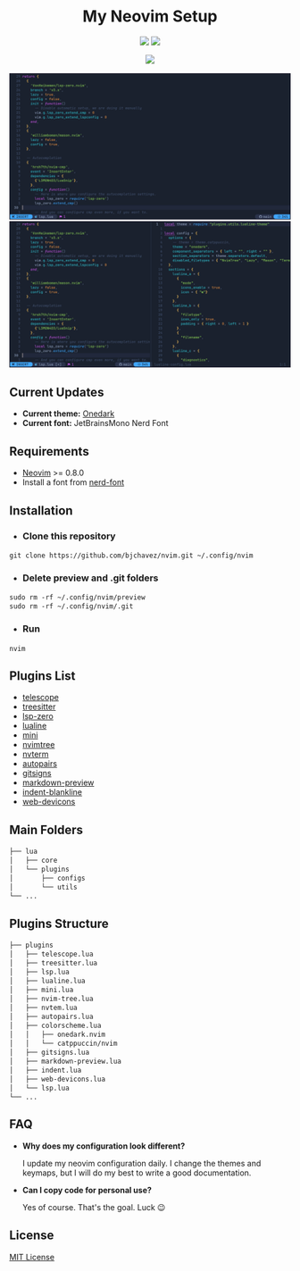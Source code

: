 <div align="center">
  <h1>My Neovim Setup</h1>
  <p align="center">
    <img src="https://img.shields.io/badge/Lua-2C2D72?style=for-the-badge&logo=lua&logoColor=white"/>
    <img src="https://img.shields.io/badge/Linux-FCC624?style=for-the-badge&logo=linux&logoColor=black"/>
  </p>
  <p>
    <img src="https://img.shields.io/badge/Maintained%3F-yes-green.svg"/>
  </p>
  <p>
    <img src="https://raw.githubusercontent.com/bjchavez/nvim/main/docs/imgs/preview01.png"/>
    <img src="https://raw.githubusercontent.com/bjchavez/nvim/main/docs/imgs/preview02.png"/>
  </p>
</div>

## Current Updates

- **Current theme:** [Onedark](https://github.com/navarasu/onedark.nvim)
- **Current font:** JetBrainsMono Nerd Font

## Requirements

- [Neovim](https://neovim.io/) >= 0.8.0
- Install a font from [nerd-font](https://www.nerdfonts.com/)

## Installation

- ### Clone this repository
```
git clone https://github.com/bjchavez/nvim.git ~/.config/nvim
```
- ### Delete preview and .git folders
```
sudo rm -rf ~/.config/nvim/preview
sudo rm -rf ~/.config/nvim/.git
```
- ### Run
```
nvim
```

## Plugins List

- [telescope](https://github.com/nvim-telescope/telescope.nvim)
- [treesitter](https://github.com/nvim-treesitter/nvim-treesitter)
- [lsp-zero](https://github.com/VonHeikemen/lsp-zero.nvim)
- [lualine](https://github.com/nvim-lualine/lualine.nvim)
- [mini](https://github.com/echasnovski/mini.nvim)
- [nvimtree](https://github.com/nvim-tree/nvim-tree.lua)
- [nvterm](https://github.com/NvChad/nvterm)
- [autopairs](https://github.com/windwp/nvim-autopairs)
- [gitsigns](https://github.com/lewis6991/gitsigns.nvim)
- [markdown-preview](https://github.com/iamcco/markdown-preview.nvim)
- [indent-blankline](https://github.com/lukas-reineke/indent-blankline.nvim)
- [web-devicons](https://github.com/nvim-tree/nvim-web-devicons)

## Main Folders
```
├── lua
│   ├── core
│   └── plugins
│       ├── configs
│       └── utils
└── ...
```

## Plugins Structure

```
├── plugins
│   ├── telescope.lua
│   ├── treesitter.lua
│   ├── lsp.lua
│   ├── lualine.lua
│   ├── mini.lua
│   ├── nvim-tree.lua
│   ├── nvtem.lua
│   ├── autopairs.lua
│   ├── colorscheme.lua
│   │   ├── onedark.nvim
│   │   └── catppuccin/nvim
│   ├── gitsigns.lua
│   ├── markdown-preview.lua
│   ├── indent.lua
│   ├── web-devicons.lua
│   └── lsp.lua
└── ...
```

## FAQ

- **Why does my configuration look different?**

  I update my neovim configuration daily. I change the themes and keymaps, but I will do my best to write a good documentation.

- **Can I copy code for personal use?**

  Yes of course. That's the goal. Luck 😉

## License

[MIT License](LICENSE)
